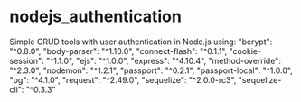 nodejs_authentication
=====================
Simple CRUD tools with user authentication in Node.js using:
    "bcrypt": "^0.8.0",
    "body-parser": "^1.10.0",
    "connect-flash": "^0.1.1",
    "cookie-session": "^1.1.0",
    "ejs": "^1.0.0",
    "express": "^4.10.4",
    "method-override": "^2.3.0",
    "nodemon": "^1.2.1",
    "passport": "^0.2.1",
    "passport-local": "^1.0.0",
    "pg": "^4.1.0",
    "request": "^2.49.0",
    "sequelize": "^2.0.0-rc3",
    "sequelize-cli": "^0.3.3"
